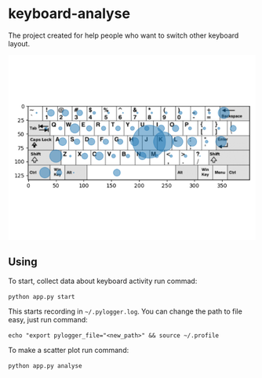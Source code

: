 keyboard-analyse
================

The project created for help people who want to switch other keyboard layout.

![result](example.png)

## Using

To start, collect data about keyboard activity run commad:

``python app.py start``

This starts recording in ``~/.pylogger.log``. You can change the path to file easy, just run command:

``echo "export pylogger_file="<new_path>" && source ~/.profile``

To make a scatter plot run command:

``python app.py analyse``
